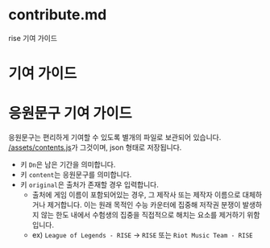 contribute.md
====
rise 기여 가이드

# 기여 가이드

# 응원문구 기여 가이드
응원문구는 편리하게 기여할 수 있도록 별개의 파일로 보관되어 있습니다. [/assets/contents.js](./assets/contents.js)가 그것이며, json 형태로 저장됩니다.

 * 키 `Dn`은 남은 기간을 의미합니다.
 * 키 `content`는 응원문구를 의미합니다.
 * 키 `original`은 출처가 존재할 경우 입력합니다.
   * 출처에 게임 이름이 포함되어있는 경우, 그 제작사 또는 제작자 이름으로 대체하거나 제거합니다. 이는 원래 목적인 수능 카운터에 집중해 저작권 분쟁이 발생하지 않는 한도 내에서 수험생의 집중을 직접적으로 해치는 요소를 제거하기 위함입니다.
   * ex) `League of Legends - RISE` -> `RISE` 또는 `Riot Music Team - RISE`
